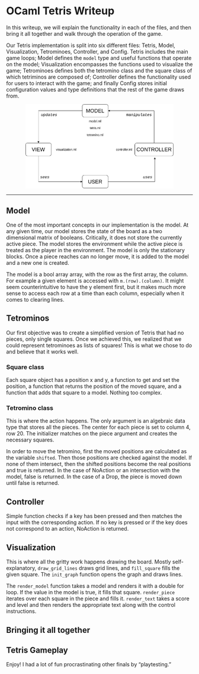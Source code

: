 # __OCaml Tetris Writeup__

In this writeup, we will explain the functionality in each of the files, and then bring it all together and walk through the operation of the game.

Our Tetris implementation is split into six different files: Tetris, Model, Visualization, Tetrominoes, Controller, and Config. Tetris includes the main game loops; Model defines the `model` type and useful functions that operate on the model; Visualization encompasses the functions used to visualize the game; Tetrominoes defines both the tetromino class and the square class of which tetriminos are composed of; Controller defines the functionality used for users to interact with the game; and finally Config stores initial configuration values and type definitions that the rest of the game draws from.

<div style="text-align:center">
   <img src="./Visualization.png" width="400px">
</div>

---

## Model

One of the most important concepts in our implementation is the model. At any given time, our model stores the state of the board as a two dimensional matrix of booleans. Critically, it does not store the currently active piece. The model stores the
environment while the active piece is treated as the player in the environment. The model is only the stationary blocks. Once a piece reaches can no longer move, it is added to the model and a new one is created.

The model is a bool array array, with the row as the first array, the column. For example a given element is accessed with `m.(row).(column)`. It might seem counterintuitive to have the y element first, but it makes much more sense to access each row at a time than each column, especially when it comes to clearing lines.

## Tetrominos

Our first objective was to create a simplified version of Tetris that had no pieces, only single squares. Once we achieved this, we realized that we could represent tetrominoes as lists of squares! This is what we chose to do and believe that it works well.

### Square class

Each square object has a position x and y, a function to get and set the position, a function that returns the position of the moved square, and a function that adds that square to a model. Nothing too complex.

### Tetromino class

This is where the action happens. The only argument is an algebraic data type that stores all the pieces. The center for each piece is set to column 4, row 20. The initializer matches on the piece argument and creates the necessary squares.

In order to move the tetromino, first the moved positions are calculated as the variable `shifted`. Then those positions are checked against the model. If none of them intersect, then the shifted positions become the real positions and true is returned. In the case of NoAction or an intersection with the model, false is returned. In the case of a Drop, the piece is moved down until false is returned.

## Controller

Simple function checks if a key has been pressed and then matches the input with the corresponding action. If no key is pressed or if the key does not correspond to an action, NoAction is returned.

## Visualization

This is where all the gritty work happens drawing the board. Mostly self-explanatory, `draw_grid_lines` draws grid lines, and `fill_square` fills the given square. The `init_graph` function opens the graph and draws lines.

The `render_model` function takes a model and renders it with a double for loop. If the value in the model is true, it fills that square. `render_piece` iterates over each square in the piece and fills it. `render_text` takes a score and level and then renders the appropriate text along with the control instructions.

## Bringing it all together

## Tetris Gameplay

Enjoy! I had a lot of fun procrastinating other finals by “playtesting.”
